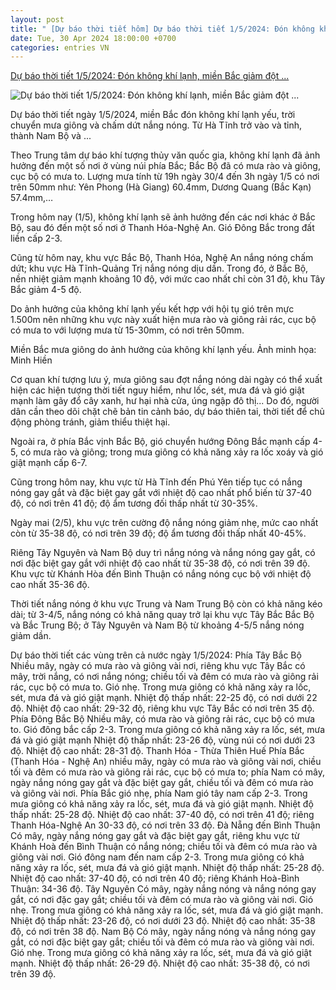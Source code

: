 ```yaml
---
layout: post
title: " [Dự báo thời tiết hôm] Dự báo thời tiết 1/5/2024: Đón không khí lạnh, miền Bắc giảm đột ..."
date: Tue, 30 Apr 2024 18:00:00 +0700
categories: entries VN
---
```

[Dự báo thời tiết 1/5/2024: Đón không khí lạnh, miền Bắc giảm đột ...](https://vietnamnet.vn/du-bao-thoi-tiet-1-5-2024-don-khong-khi-lanh-mien-bac-giam-dot-ngot-10-do-2275968.html)

![Dự báo thời tiết 1/5/2024: Đón không khí lạnh, miền Bắc giảm đột ...](https://static-images.vnncdn.net/files/publish/2024/4/30/du-bao-thoi-tiet-152024-don-khong-khi-lanh-mien-bac-giam-gan-10-do-924.jpg)

Dự báo thời tiết ngày 1/5/2024, miền Bắc đón không khí lạnh yếu, trời chuyển mưa giông và chấm dứt nắng nóng. Từ Hà Tĩnh trở vào và tỉnh, thành Nam Bộ và ...

Theo Trung tâm dự báo khí tượng thủy văn quốc gia, không khí lạnh đã ảnh hưởng đến một số nơi ở vùng núi phía Bắc; Bắc Bộ đã có mưa rào và giông, cục bộ có mưa to. Lượng mưa tính từ 19h ngày 30/4 đến 3h ngày 1/5 có nơi trên 50mm như: Yên Phong (Hà Giang) 60.4mm, Dương Quang (Bắc Kạn) 57.4mm,…

Trong hôm nay (1/5), không khí lạnh sẽ ảnh hưởng đến các nơi khác ở Bắc Bộ, sau đó đến một số nơi ở Thanh Hóa-Nghệ An. Gió Đông Bắc trong đất liền cấp 2-3.

Cũng từ hôm nay, khu vực Bắc Bộ, Thanh Hóa, Nghệ An nắng nóng chấm dứt; khu vực Hà Tĩnh-Quảng Trị nắng nóng dịu dần. Trong đó, ở Bắc Bộ, nền nhiệt giảm mạnh khoảng 10 độ, với mức cao nhất chỉ còn 31 độ, khu Tây Bắc giảm 4-5 độ.

Do ảnh hưởng của không khí lạnh yếu kết hợp với hội tụ gió trên mực 1.500m nên những khu vực này xuất hiện mưa rào và giông rải rác, cục bộ có mưa to với lượng mưa từ 15-30mm, có nơi trên 50mm.

Miền Bắc mưa giông do ảnh hưởng của không khí lạnh yếu. Ảnh minh họa: Minh Hiền

Cơ quan khí tượng lưu ý, mưa giông sau đợt nắng nóng dài ngày có thể xuất hiện các hiện tượng thời tiết nguy hiểm, như lốc, sét, mưa đá và gió giật mạnh làm gãy đổ cây xanh, hư hại nhà cửa, úng ngập đô thị... Do đó, người dân cần theo dõi chặt chẽ bản tin cảnh báo, dự báo thiên tai, thời tiết để chủ động phòng tránh, giảm thiểu thiệt hại.

Ngoài ra, ở phía Bắc vịnh Bắc Bộ, gió chuyển hướng Đông Bắc mạnh cấp 4-5, có mưa rào và giông; trong mưa giông có khả năng xảy ra lốc xoáy và gió giật mạnh cấp 6-7.

Cũng trong hôm nay, khu vực từ Hà Tĩnh đến Phú Yên tiếp tục có nắng nóng gay gắt và đặc biệt gay gắt với nhiệt độ cao nhất phổ biến từ 37-40 độ, có nơi trên 41 độ; độ ẩm tương đối thấp nhất từ 30-35%.

Ngày mai (2/5), khu vực trên cường độ nắng nóng giảm nhẹ, mức cao nhất còn từ 35-38 độ, có nơi trên 39 độ; độ ẩm tương đối thấp nhất 40-45%.

Riêng Tây Nguyên và Nam Bộ duy trì nắng nóng và nắng nóng gay gắt, có nơi đặc biệt gay gắt với nhiệt độ cao nhất từ 35-38 độ, có nơi trên 39 độ. Khu vực từ Khánh Hòa đến Bình Thuận có nắng nóng cục bộ với nhiệt độ cao nhất 35-36 độ.

Thời tiết nắng nóng ở khu vực Trung và Nam Trung Bộ còn có khả năng kéo dài; từ 3-4/5, nắng nóng có khả năng quay trở lại khu vực Tây Bắc Bắc Bộ và Bắc Trung Bộ; ở Tây Nguyên và Nam Bộ từ khoảng 4-5/5 nắng nóng giảm dần.

Dự báo thời tiết các vùng trên cả nước ngày 1/5/2024: Phía Tây Bắc Bộ Nhiều mây, ngày có mưa rào và giông vài nơi, riêng khu vực Tây Bắc có mây, trời nắng, có nơi nắng nóng; chiều tối và đêm có mưa rào và giông rải rác, cục bộ có mưa to. Gió nhẹ. Trong mưa giông có khả năng xảy ra lốc, sét, mưa đá và gió giật mạnh. Nhiệt độ thấp nhất: 22-25 độ, có nơi dưới 22 độ. Nhiệt độ cao nhất: 29-32 độ, riêng khu vực Tây Bắc có nơi trên 35 độ. Phía Đông Bắc Bộ Nhiều mây, có mưa rào và giông rải rác, cục bộ có mưa to. Gió đông bắc cấp 2-3. Trong mưa giông có khả năng xảy ra lốc, sét, mưa đá và gió giật mạnh Nhiệt độ thấp nhất: 23-26 độ, vùng núi có nơi dưới 23 độ. Nhiệt độ cao nhất: 28-31 độ. Thanh Hóa - Thừa Thiên Huế Phía Bắc (Thanh Hóa - Nghệ An) nhiều mây, ngày có mưa rào và giông vài nơi, chiều tối và đêm có mưa rào và giông rải rác, cục bộ có mưa to; phía Nam có mây, ngày nắng nóng gay gắt và đặc biệt gay gắt, chiều tối và đêm có mưa rào và giông vài nơi. Phía Bắc gió nhẹ, phía Nam gió tây nam cấp 2-3. Trong mưa giông có khả năng xảy ra lốc, sét, mưa đá và gió giật mạnh. Nhiệt độ thấp nhất: 25-28 độ. Nhiệt độ cao nhất: 37-40 độ, có nơi trên 41 độ; riêng Thanh Hóa-Nghệ An 30-33 độ, có nơi trên 33 độ. Đà Nẵng đến Bình Thuận Có mây, ngày nắng nóng gay gắt và đặc biệt gay gắt, riêng khu vực từ Khánh Hoà đến Bình Thuận có nắng nóng; chiều tối và đêm có mưa rào và giông vài nơi. Gió đông nam đến nam cấp 2-3. Trong mưa giông có khả năng xảy ra lốc, sét, mưa đá và gió giật mạnh. Nhiệt độ thấp nhất: 25-28 độ. Nhiệt độ cao nhất: 37-40 độ, có nơi trên 40 độ; riêng Khánh Hoà-Bình Thuận: 34-36 độ. Tây Nguyên Có mây, ngày nắng nóng và nắng nóng gay gắt, có nơi đặc gay gắt; chiều tối và đêm có mưa rào và giông vài nơi. Gió nhẹ. Trong mưa giông có khả năng xảy ra lốc, sét, mưa đá và gió giật mạnh. Nhiệt độ thấp nhất: 23-26 độ, có nơi dưới 23 độ. Nhiệt độ cao nhất: 35-38 độ, có nơi trên 38 độ. Nam Bộ Có mây, ngày nắng nóng và nắng nóng gay gắt, có nơi đặc biệt gay gắt; chiều tối và đêm có mưa rào và giông vài nơi. Gió nhẹ. Trong mưa giông có khả năng xảy ra lốc, sét, mưa đá và gió giật mạnh. Nhiệt độ thấp nhất: 26-29 độ. Nhiệt độ cao nhất: 35-38 độ, có nơi trên 39 độ.

